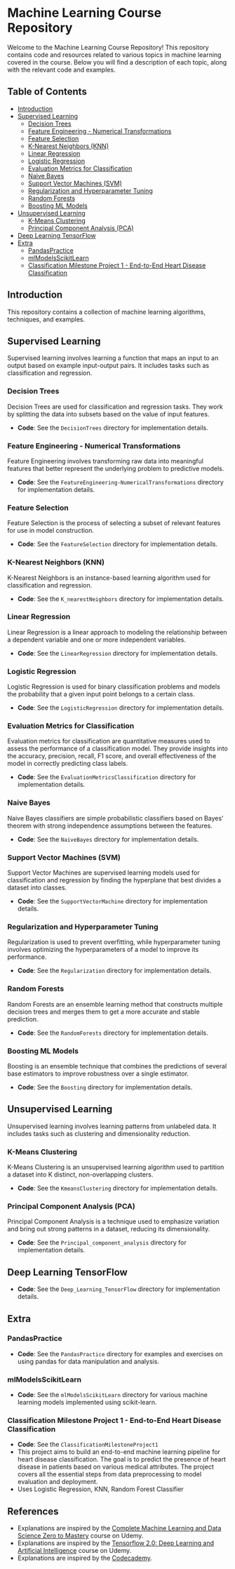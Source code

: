 # Machine Learning Course Repository

Welcome to the Machine Learning Course Repository! This repository contains code and resources related to various topics in machine learning covered in the course. Below you will find a description of each topic, along with the relevant code and examples.

## Table of Contents

- [Introduction](#introduction)
- [Supervised Learning](#supervised-learning)
  - [Decision Trees](#decision-trees)
  - [Feature Engineering - Numerical Transformations](#feature-engineering---numerical-transformations)
  - [Feature Selection](#feature-selection)
  - [K-Nearest Neighbors (KNN)](#k-nearest-neighbors-knn)
  - [Linear Regression](#linear-regression)
  - [Logistic Regression](#logistic-regression)
  - [Evaluation Metrics for Classification](#evaluation-metrics-for-classification)
  - [Naive Bayes](#naive-bayes)
  - [Support Vector Machines (SVM)](#support-vector-machines-svm)
  - [Regularization and Hyperparameter Tuning](#regularization-and-hyperparameter-tuning)
  - [Random Forests](#random-forests)
  - [Boosting ML Models](#boosting-ml-models)
- [Unsupervised Learning](#unsupervised-learning)
  - [K-Means Clustering](#k-means-clustering)
  - [Principal Component Analysis (PCA)](#principal-component-analysis-pca)
- [Deep Learning TensorFlow](#Deep-Learning-TensorFlow)
- [Extra](#extra)
  - [PandasPractice](#pandaspractice)
  - [mlModelsScikitLearn](#mlmodelsscikitlearn)
  - [Classification Milestone Project 1 - End-to-End Heart Disease Classification](#classification-milestone-project-1---end-to-end-heart-disease-classification)


## Introduction

This repository contains a collection of machine learning algorithms, techniques, and examples. 

## Supervised Learning

Supervised learning involves learning a function that maps an input to an output based on example input-output pairs. It includes tasks such as classification and regression.

### Decision Trees

Decision Trees are used for classification and regression tasks. They work by splitting the data into subsets based on the value of input features.

- **Code**: See the `DecisionTrees` directory for implementation details.

### Feature Engineering - Numerical Transformations

Feature Engineering involves transforming raw data into meaningful features that better represent the underlying problem to predictive models.

- **Code**: See the `FeatureEngineering-NumericalTransformations` directory for implementation details.

### Feature Selection

Feature Selection is the process of selecting a subset of relevant features for use in model construction.

- **Code**: See the `FeatureSelection` directory for implementation details.

### K-Nearest Neighbors (KNN)

K-Nearest Neighbors is an instance-based learning algorithm used for classification and regression.

- **Code**: See the `K_nearestNeighbors` directory for implementation details.

### Linear Regression

Linear Regression is a linear approach to modeling the relationship between a dependent variable and one or more independent variables.

- **Code**: See the `LinearRegression` directory for implementation details.

### Logistic Regression

Logistic Regression is used for binary classification problems and models the probability that a given input point belongs to a certain class.

- **Code**: See the `LogisticRegression` directory for implementation details.

### Evaluation Metrics for Classification

Evaluation metrics for classification are quantitative measures used to assess the performance of a classification model. They provide insights into the accuracy, precision, recall, F1 score, and overall effectiveness of the model in correctly predicting class labels.

- **Code**: See the `EvaluationMetricsClassification` directory for implementation details.

### Naive Bayes

Naive Bayes classifiers are simple probabilistic classifiers based on Bayes' theorem with strong independence assumptions between the features.

- **Code**: See the `NaiveBayes` directory for implementation details.

### Support Vector Machines (SVM)

Support Vector Machines are supervised learning models used for classification and regression by finding the hyperplane that best divides a dataset into classes.

- **Code**: See the `SupportVectorMachine` directory for implementation details.

### Regularization and Hyperparameter Tuning

Regularization is used to prevent overfitting, while hyperparameter tuning involves optimizing the hyperparameters of a model to improve its performance.

- **Code**: See the `Regularization` directory for implementation details.

### Random Forests

Random Forests are an ensemble learning method that constructs multiple decision trees and merges them to get a more accurate and stable prediction.

- **Code**: See the `RandomForests` directory for implementation details.

### Boosting ML Models

Boosting is an ensemble technique that combines the predictions of several base estimators to improve robustness over a single estimator.

- **Code**: See the `Boosting` directory for implementation details.

## Unsupervised Learning

Unsupervised learning involves learning patterns from unlabeled data. It includes tasks such as clustering and dimensionality reduction.

### K-Means Clustering

K-Means Clustering is an unsupervised learning algorithm used to partition a dataset into K distinct, non-overlapping clusters.

- **Code**: See the `KmeansClustering` directory for implementation details.

### Principal Component Analysis (PCA)

Principal Component Analysis is a technique used to emphasize variation and bring out strong patterns in a dataset, reducing its dimensionality.

- **Code**: See the `Principal_component_analysis` directory for implementation details.

## Deep Learning TensorFlow

- **Code**: See the `Deep_Learning_TensorFlow` directory for implementation details.

## Extra

### PandasPractice

- **Code**: See the `PandasPractice` directory for examples and exercises on using pandas for data manipulation and analysis.

### mlModelsScikitLearn

- **Code**: See the `mlModelsScikitLearn` directory for various machine learning models implemented using scikit-learn.

### Classification Milestone Project 1 - End-to-End Heart Disease Classification

- **Code**: See the `ClassificationMilestoneProject1`
-  This project aims to build an end-to-end machine learning pipeline for heart disease classification. The goal is to predict the presence of heart disease in patients based on various medical attributes. The project covers all the essential steps from data preprocessing to model evaluation and deployment.
-  Uses Logistic Regression, KNN, Random Forest Classifier


## References
- Explanations are inspired by the [Complete Machine Learning and Data Science Zero to Mastery](https://www.udemy.com/course/complete-machine-learning-and-data-science-zero-to-mastery/?couponCode=ST19MT61724) course on Udemy.
- Explanations are inspired by the [Tensorflow 2.0: Deep Learning and Artificial Intelligence](https://www.udemy.com/share/101qGA3@P4fpRsS52u4YZopON6YPFRzjOEP1nVv_w0j3GRfaeI-ERLdmvHG4Jow0bdLANo4NdQ==/) course on Udemy.
- Explanations are inspired by the [Codecademy](https://www.codecademy.com/).

